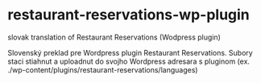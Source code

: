 # restaurant-reservations-wp-plugin
slovak translation of Restaurant Reservations (Wodpress plugin)

Slovenský preklad pre Wordpress plugin Restaurant Reservations. Subory staci stiahnut a uploadnut do svojho Wordpress adresara s pluginom (ex. ./wp-content/plugins/restaurant-reservations/languages)
